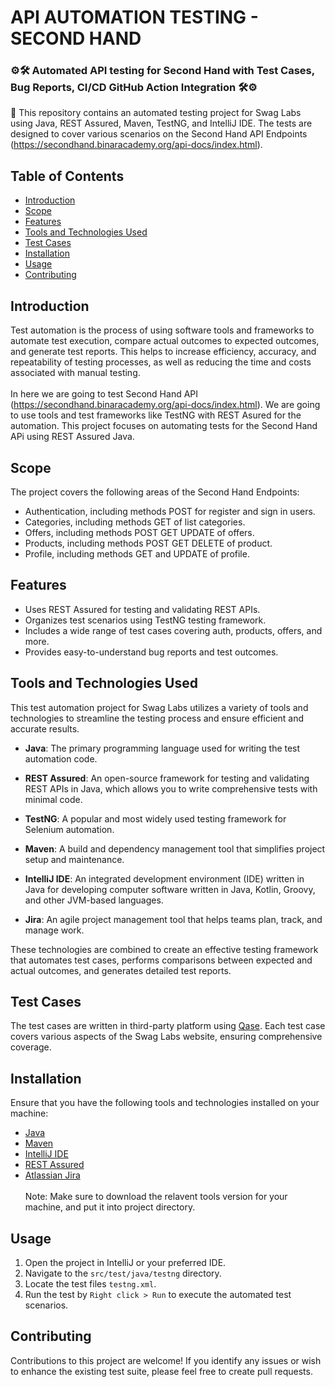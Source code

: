# API AUTOMATION TESTING - SECOND HAND
### ⚙️🛠 Automated API testing for Second Hand with Test Cases, Bug Reports, CI/CD GitHub Action Integration 🛠⚙️

📢 This repository contains an automated testing project for Swag Labs using Java, REST Assured, Maven, TestNG, and IntelliJ IDE. The tests are designed to cover various scenarios on the Second Hand API Endpoints (https://secondhand.binaracademy.org/api-docs/index.html).

## Table of Contents

- [Introduction](#introduction)
- [Scope](#scope)
- [Features](#features)
- [Tools and Technologies Used](#tools-and-technologies-used)
- [Test Cases](#test-cases)
- [Installation](#installation)
- [Usage](#usage)
- [Contributing](#contributing)

## Introduction

Test automation is the process of using software tools and frameworks to automate test execution, compare actual outcomes to expected outcomes, and generate test reports. This helps to increase efficiency, accuracy, and repeatability of testing processes, as well as reducing the time and costs associated with manual testing. <br><br>In here we are going to test Second Hand API (https://secondhand.binaracademy.org/api-docs/index.html). We are going to use tools and test frameworks like TestNG with REST Asured for the automation. This project focuses on automating tests for the Second Hand APi using REST Assured Java.

## Scope

The project covers the following areas of the Second Hand Endpoints:

- Authentication, including methods POST for register and sign in users.
- Categories, including methods GET of list categories.
- Offers, including methods POST GET UPDATE of offers.
- Products, including methods POST GET DELETE of product.
- Profile, including methods GET and UPDATE of profile.

## Features

- Uses REST Assured for testing and validating REST APIs.
- Organizes test scenarios using TestNG testing framework.
- Includes a wide range of test cases covering auth, products, offers, and more.
- Provides easy-to-understand bug reports and test outcomes.


## Tools and Technologies Used

This test automation project for Swag Labs utilizes a variety of tools and technologies to streamline the testing process and ensure efficient and accurate results.

- **Java**: The primary programming language used for writing the test automation code.

- **REST Assured**: An open-source framework for testing and validating REST APIs in Java, which allows you to write comprehensive tests with minimal code.

- **TestNG**: A popular and most widely used testing framework for Selenium automation.

- **Maven**: A build and dependency management tool that simplifies project setup and maintenance.

- **IntelliJ IDE**:  An integrated development environment (IDE) written in Java for developing computer software written in Java, Kotlin, Groovy, and other JVM-based languages.

- **Jira**:  An agile project management tool that helps teams plan, track, and manage work.

These technologies are combined to create an effective testing framework that automates test cases, performs comparisons between expected and actual outcomes, and generates detailed test reports.


## Test Cases

The test cases are written in third-party platform using [Qase](https://qase.io/). Each test case covers various aspects of the Swag Labs website, ensuring comprehensive coverage.

## Installation

Ensure that you have the following tools and technologies installed on your machine:

- [Java](https://www.java.com/en/download/)
- [Maven](https://maven.apache.org/install.html)
- [IntelliJ IDE](https://www.jetbrains.com/idea/download/)
- [REST Assured](https://rest-assured.io/)
- [Atlassian Jira](https://www.atlassian.com/software/jira)
  <br><br>Note: Make sure to download the relavent tools version for your machine, and put it into project directory.

## Usage

1. Open the project in IntelliJ or your preferred IDE.
2. Navigate to the `src/test/java/testng` directory.
3. Locate the test files `testng.xml`.
4. Run the test by `Right click > Run` to execute the automated test scenarios.

## Contributing

Contributions to this project are welcome! If you identify any issues or wish to enhance the existing test suite, please feel free to create pull requests.



